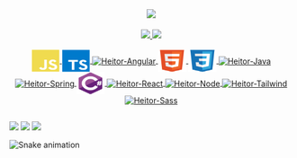 <div align="center"> 
  <img height="180em" src="https://user-images.githubusercontent.com/83045002/176731632-c8e943b1-84ab-4ccd-8464-11a74e472caf.png"/>
</div><br>
<div align="center">
  <a href="https://github.com/heitorsoares12">
  <img height="195em" src="https://github-readme-stats.vercel.app/api?username=heitorsoares12&show_icons=true&theme=dark&include_all_commits=true&count_private=true"/>
  <img height="195em" src="https://github-readme-stats.vercel.app/api/top-langs/?username=heitorsoares12&layout=compact&langs_count=7&theme=dark"/>
</div>
<div align="center" style="display: inline_block"><br>
  <img align="center" alt="Heitor-Js" height="40" width="50" src="https://raw.githubusercontent.com/devicons/devicon/master/icons/javascript/javascript-plain.svg">
  <img align="center" alt="Heitor-Ts" height="40" width="50" src="https://raw.githubusercontent.com/devicons/devicon/master/icons/typescript/typescript-plain.svg">
  <img align="center" alt="Heitor-Angular" height="40" width="50" src="https://cdn.jsdelivr.net/gh/devicons/devicon/icons/angularjs/angularjs-plain.svg">
  <img align="center" alt="Heitor-HTML" height="40" width="50" src="https://raw.githubusercontent.com/devicons/devicon/master/icons/html5/html5-original.svg">
  <img align="center" alt="Heitor-CSS" height="40" width="50" src="https://raw.githubusercontent.com/devicons/devicon/master/icons/css3/css3-original.svg">
  <img align="center" alt="Heitor-Java" height="40" width="50" src="https://cdn.jsdelivr.net/gh/devicons/devicon/icons/java/java-original-wordmark.svg">
  <img align="center" alt="Heitor-Spring" height="40" width="50" src="https://cdn.jsdelivr.net/gh/devicons/devicon/icons/spring/spring-original-wordmark.svg" />
  <img align="center" alt="Heitor-Csharp" height="40" width="50" src="https://raw.githubusercontent.com/devicons/devicon/master/icons/csharp/csharp-original.svg">
  <img align="center" alt="Heitor-React" height="40" width="50" src="https://cdn.jsdelivr.net/gh/devicons/devicon/icons/react/react-original-wordmark.svg" />
  <img align="center" alt="Heitor-Node" height="100" width="80" src="https://cdn.jsdelivr.net/gh/devicons/devicon/icons/nodejs/nodejs-original-wordmark.svg" />
  <img align="center" alt="Heitor-Tailwind" height="100" width="80" src="https://cdn.jsdelivr.net/gh/devicons/devicon/icons/tailwindcss/tailwindcss-original-wordmark.svg" />
 <img align="center" alt="Heitor-Sass" height="40" width="50" src="https://cdn.jsdelivr.net/gh/devicons/devicon/icons/sass/sass-original.svg" />
          
          
  
</div>
 

  ##
 
<div> 
  <a href="https://www.instagram.com/heitor.soaress" target="_blank"><img src="https://img.shields.io/badge/-Instagram-%23E4405F?style=for-the-badge&logo=instagram&logoColor=white" target="_blank"></a>
  <a href = "mailto:heitor.soaress@outlook.com"><img src="https://img.shields.io/badge/Microsoft_Outlook-0078D4?style=for-the-badge&logo=microsoft-outlook&logoColor=white" target="_blank"></a>
  <a href="https://www.linkedin.com/in/heitor-alexandre-soares-444b97191/" target="_blank"><img src="https://img.shields.io/badge/-LinkedIn-%230077B5?style=for-the-badge&logo=linkedin&logoColor=white" target="_blank"></a> 
 
  ![Snake animation](https://github.com/heitorsoares12/heitorsoares12/blob/output/github-contribution-grid-snake.svg)
 
</div>
